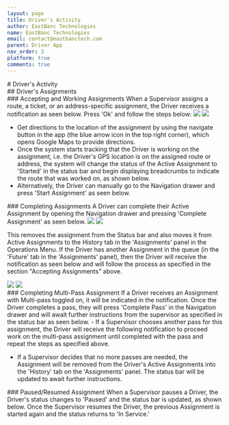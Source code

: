 ```yaml
---
layout: page
title: Driver's Activity
author: EastBanc Technologies
name: EastBanc Technologies
email: contact@eastbanctech.com
parent: Driver App
nav_order: 3
platform: true
comments: true
---
```


<section id="Drivers-Activity" markdown="1">
# Driver's Activity

<section id="Assignments" markdown="1">
## Driver's Assignments

<section id="Accepting-and-Working-Assignments" markdown="1">
### Accepting and Working Assignments
When a Supervisor assigns a route, a ticket, or an address-specific assignment, the Driver receives a notification as seen below. Press 'Ok' and follow the steps below:

<img src="images/driver/da-drivers-activity/accepting-assignments-ios.png" class="ios width-sm" data-lightbox="1" />
<img src="images/driver/da-drivers-activity/accepting-assignments-android.png" class="android width-sm" data-lightbox="2" />

- Get directions to the location of the assignment by using the navigate button in the app (the blue arrow icon in the top right corner), which opens Google Maps to provide directions. 
- Once the system starts tracking that the Driver is working on the assignment, i.e. the Driver's GPS location is on the assigned route or address, the system will change the status of the Active Assignment to 'Started' in the status bar and begin displaying breadcrumbs to indicate the route that was worked on, as shown below. 
- Alternatively, the Driver can manually go to the Navigation drawer and press 'Start Assignment' as seen below. 
</section>

<section id="Completing-Assignments" markdown="1">
### Completing Assignments
A Driver can complete their Active Assignment by opening the Navigation drawer and pressing 'Complete Assignment' as seen below.

<img src="images/driver/da-drivers-activity/completing-assignment-ios.png" class="ios width-sm" data-lightbox="3" />
<img src="images/driver/da-drivers-activity/completing-assignment-android.png" class="android width-sm" data-lightbox="4" />

This removes the assignment from the Status bar and also moves it from Active Assignments to the History tab in the 'Assignments' panel in the Operations Menu. If the Driver has another Assignment in the queue (in the 'Future' tab in the 'Assignments' panel), then the Driver will receive the notification as seen below and will follow the process as specified in the section "Accepting Assignments" above.

<img src="images/driver/da-drivers-activity/completing-assignment1-ios.png" class="ios width-sm" data-lightbox="5" />
<img src="images/driver/da-drivers-activity/completing-assignment1-android.png" class="android width-sm" data-lightbox="6" />
</section>

<section id="Completing-Multi-Pass-Assignment" markdown="1">
### Completing Multi-Pass Assignment
If a Driver receives an Assignment with Multi-pass toggled on, it will be indicated in the notification. Once the Driver completes a pass, they will press 'Complete Pass' in the Navigation drawer and will await further instructions from the supervisor as specified in the status bar as seen below. 
  - If a Supervisor chooses another pass for this assignment, the Driver will receive the following notification to proceed work on the multi-pass assignment until completed with the pass and repeat the steps as specified above.

  - If a Supervisor decides that no more passes are needed, the Assignment will be removed from the Driver's Active Assignments into the 'History' tab on the 'Assignments' panel. The status bar will be updated to await further instructions. 

</section>


<section id="PausedResumed-Assignment" markdown="1">
### Paused/Resumed Assignment
When a Supervisor pauses a Driver, the Driver's status changes to 'Paused' and the status bar is updated, as shown below. Once the Supervisor resumes the Driver, the previous Assignment is started again and the status returns to 'In Service.'

</section>
</section>
</section>
